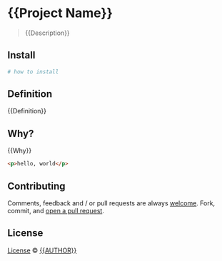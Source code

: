 # {{Project Name}}
> {{Description}}

## Install
```sh
# how to install 
```
## Definition

{{Definition}}

## Why?

{{Why}}

```html
<p>hello, world</p>
```

## Contributing

Comments, feedback and / or pull requests are always [welcome][Issues]. Fork, commit, and [open a pull request][PR].

## License

[License][License] © [{{AUTHOR}}][Author]

<!-- Links -->
[Issues]: http://github.com/{{AUTHOR}}/{{PROJECT}}/issues
[PR]: https://github.com/{{AUTHOR}}/{{PROJECT}}/compare/
[Author]: http://
[License]: http://
